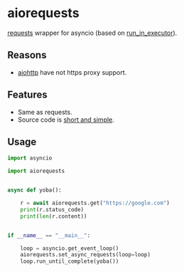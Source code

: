 # aiorequests
[requests](https://github.com/kennethreitz/requests) wrapper for asyncio (based on [run_in_executor](https://docs.python.org/3/library/asyncio-eventloop.html?highlight=run_in_executor#asyncio.BaseEventLoop.run_in_executor)).

## Reasons
* [aiohttp](https://github.com/KeepSafe/aiohttp) have not https proxy support.

## Features
* Same as requests.
* Source code is [short and simple](https://github.com/pohmelie/aiorequests/blob/master/aiorequests.py).

## Usage
```python
import asyncio

import aiorequests


async def yoba():

    r = await aiorequests.get("https://google.com")
    print(r.status_code)
    print(len(r.content))


if __name__ == "__main__":

    loop = asyncio.get_event_loop()
    aiorequests.set_async_requests(loop=loop)
    loop.run_until_complete(yoba())
```

